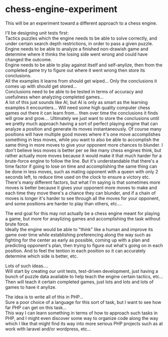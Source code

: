 # chess-engine-experiment

This will be an experiment toward a different approach to a chess engine.  

I'll be designing unit tests first:  
Tactics puzzles which the engine needs to be able to solve correctly, and under certain search depth restrictions, in order to pass a given puzzle.  
Engine needs to be able to analyze a finished non-drawish game and determine where it thinks the losing side went wrong and could have changed the outcome.    
Engine needs to be able to play against itself and self-anylize, then from the completed game try to figure out where it went wrong then store its conclusions.      
All the examples it learns from should get wiped... Only the conclusions it comes up with should get stored...  
Conclusions need to be able to be tested in terms of accuracy and usefulness when analyzing completed games...   
A lot of this just sounds like AI, but AI is only as smart as the learning examples it encounters...  Will need some high quality computer chess games out there it can learn from... then over time the conclusions it finds will grow and grow.... Ultimately we just want to store the conclusions until we pretty much approach having a sort of perfect playing engine that can analyze a position and generate its moves instantaneously. Of course many positions will have multiple good moves where it's one move accomplishes something in less moves, while you want to also be able to accomplish the same thing in more moves to give your opponent more chances to blunder. I don't believe less moves is better per se like many chess engines think, but rather actually more moves because it would make it that much harder for a brute-force engine to follow the line. But it's understandable that there's a time factor if going to lose on time and accomplishing the same thing can be done in less moves, such as mating opponent with a queen with only 2 seconds left, to reduce time used on the clock to ensure a victory etc. There's many different factors, but what I'm saying is that sometimes more moves is better because it gives your opponent more moves to make and each time they move there's a chance they can blunder, and if a chain of moves is longer it's harder to see through all the moves for your opponent, and some positions are harder to play than others, etc....  
  
The end goal for this may not actually be a chess engine meant for playing a game, but more for anaylizing games and accomplishing the task without brute force.    
Ideally the engine would be able to "think" like a human and improve its game over time while establishing preferencing along the way such as fighting for the center as early as possible, coming up with a plan and predicting opponent's plan, then trying to figure out what's going on in each position. And to feel the tention in each position so it can accurately determine which side is better, etc.  

Lots of such ideas....  
Will start by creating our unit tests, test-driven development, just having a bunch of puzzle data available to help teach the engine certain tactics, etc...
Then will teach it certain completed games, just lots and lots and lots of games to have it anylize.  

The idea is to write all of this in PHP...  
Sure a poor choice of a language for this sort of task, but I want to see how far PHP can get on this task...    
This way I can learn something in terms of how to approach such tasks in PHP, and I might even discover some way to organize code along the way which I like that might find its way into more serious PHP projects such as at work with laravel and/or wordpress, etc...  

